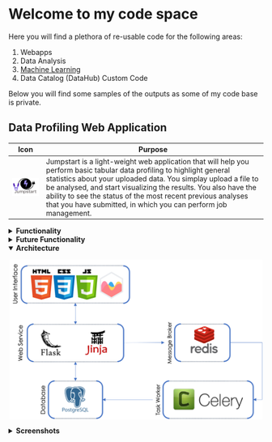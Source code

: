 # Welcome to my code space

Here you will find a plethora of re-usable code for the following areas:

1. Webapps
2. Data Analysis
3. [Machine Learning]([(../machine-learning))
4. Data Catalog (DataHub) Custom Code

Below you will find some samples of the outputs as some of my code base is private.

## Data Profiling Web Application

|Icon | Purpose|
---| ---|
|<img src="/images/jumpstart3.png" style="display:block; width:200px; margin-left:auto;margin-right:auto"></img> | Jumpstart is a light-weight web application that will help you perform basic tabular data profiling to highlight general statistics about your uploaded data. You simplay upload a file to be analysed, and start visualizing the results. You also have the ability to see the status of the most recent previous analyses that you have submitted, in which you can perform job management.|

<details>
<summary><b>Functionality</b></summary>

1. Ability to login using username and password.
1. UI Dark Mode
1. Automated Exploratory Analysis
    - Table level statistics
    - Table variable types
    - Table variable statistics
    - Table alert types 
    - Variable level statistics table
1. Save job data and results to a database
1. Visualize the results in an interactive dashboard format
1. Data Labels for Privacy Apllication 
1. UI Dark Mode
1. Job Management 
</details>

<details>
<summary><b>Future Functionality</b></summary>

1. API endpoints for profiling
1. Great Expectation execution
1. UI for expectation management
</details>

<details open>
<summary><b>Architecture</b></summary>

<img src="images/DPWA_Arch.png" style="display:block; width:500px; margin-left:auto;margin-right:auto"></img>

</details>

<details>
<summary><b>Screenshots</b></summary>

</details>
